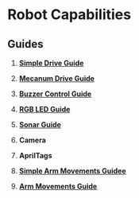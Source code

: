 # Robot Capabilities

## Guides

1. **[Simple Drive Guide](Simple_Drive_Guide.md)**

1. **[Mecanum Drive Guide](Mecanum_Drive_Guide.md)**

1. **[Buzzer Control Guide](Buzzer_Control_Guide.md)**

1. **[RGB LED Guide](RGB_Control_Guide.md)**

1. **[Sonar Guide](Sonar_Guide.md)**

1. **Camera**

1. **AprilTags**

1. **[Simple Arm Movements Guidee](Simple_Arm_Movements_Guide.md)**

1. **[Arm Movements Guide]()**
